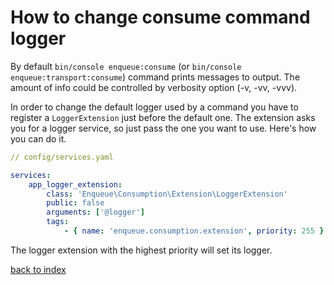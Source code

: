 # How to change consume command logger

By default `bin/console enqueue:consume` (or `bin/console enqueue:transport:consume`) command prints messages to output.
The amount of info could be controlled by verbosity option (-v, -vv, -vvv).

In order to change the default logger used by a command you have to register a `LoggerExtension` just before the default one.
The extension asks you for a logger service, so just pass the one you want to use. 
Here's how you can do it. 

```yaml
// config/services.yaml

services:
    app_logger_extension:
        class: 'Enqueue\Consumption\Extension\LoggerExtension'
        public: false
        arguments: ['@logger']
        tags:
            - { name: 'enqueue.consumption.extension', priority: 255 }

```

The logger extension with the highest priority will set its logger.

[back to index](../index.md)  



